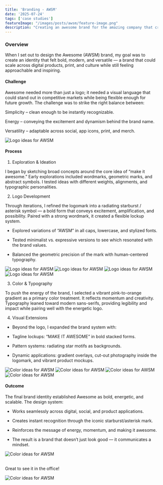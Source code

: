 ```yaml
---
title: 'Branding - AWSM'
date: '2025-07-24'
tags: ['case studies']
featureImage: "/images/posts/awsm/feature-image.png"
description: "Creating an awesome brand for the amazing company that creating employee & customer experiences!"
---
```


### Overview

When I set out to design the Awesome (AWSM) brand, my goal was to create an identity that felt bold, modern, and versatile — a brand that could scale across digital products, print, and culture while still feeling approachable and inspiring.

#### Challenge

Awesome needed more than just a logo; it needed a visual language that could stand out in competitive markets while being flexible enough for future growth. The challenge was to strike the right balance between:

Simplicity – clean enough to be instantly recognizable.

Energy – conveying the excitement and dynamism behind the brand name.

Versatility – adaptable across social, app icons, print, and merch.

![Logo ideas for AWSM](/images/posts/awsm/image-1.png)

#### Process

1. Exploration & Ideation

I began by sketching broad concepts around the core idea of “make it awesome.” Early explorations included wordmarks, geometric marks, and abstract symbols. I tested ideas with different weights, alignments, and typographic personalities.

2. Logo Development

Through iterations, I refined the logomark into a radiating starburst / asterisk symbol — a bold form that conveys excitement, amplification, and possibility. Paired with a strong wordmark, it created a flexible lockup system.

- Explored variations of “AWSM” in all caps, lowercase, and stylized fonts.

- Tested minimalist vs. expressive versions to see which resonated with the brand values.

- Balanced the geometric precision of the mark with human-centered typography.

![Logo ideas for AWSM](/images/posts/awsm/image-2.png)
![Logo ideas for AWSM](/images/posts/awsm/image-3.png)
![Logo ideas for AWSM](/images/posts/awsm/image-4.png)
![Logo ideas for AWSM](/images/posts/awsm/image-5.png)

3. Color & Typography

To push the energy of the brand, I selected a vibrant pink-to-orange gradient as a primary color treatment. It reflects momentum and creativity.
Typography leaned toward modern sans-serifs, providing legibility and impact while pairing well with the energetic logo.

4. Visual Extensions

- Beyond the logo, I expanded the brand system with:

- Tagline lockups: “MAKE IT AWESOME” in bold stacked forms.

- Pattern systems: radiating star motifs as backgrounds.

- Dynamic applications: gradient overlays, cut-out photography inside the logomark, and vibrant product mockups.

![Color ideas for AWSM](/images/posts/awsm/color-1.png)
![Color ideas for AWSM](/images/posts/awsm/color-2.png)
![Color ideas for AWSM](/images/posts/awsm/color-3.png)
![Color ideas for AWSM](/images/posts/awsm/color-4.png)


#### Outcome

The final brand identity established Awesome as bold, energetic, and scalable. The design system:

- Works seamlessly across digital, social, and product applications.

- Creates instant recognition through the iconic starburst/asterisk mark.

- Reinforces the message of energy, momentum, and making it awesome.

- The result is a brand that doesn’t just look good — it communicates a mindset.

![Color ideas for AWSM](/images/posts/awsm/final.png)

<br/>
Great to see it in the office! 

![Color ideas for AWSM](/images/posts/awsm/office.png)